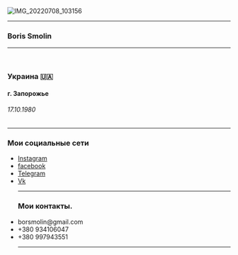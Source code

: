 
![IMG_20220708_103156](https://user-images.githubusercontent.com/105316196/177994893-d69a083d-3c1e-4ce2-b343-e53af6db237a.jpg)
<hr />
 <html>
  <head>
    <body>
      <meta charset="UTF-8"/>
      <h3> Boris Smolin </h3>
<hr />
    <br /> 
     <h3> Украина 🇺🇦 </h3>
     <h4> г. Запорожье </h4>
     <h6> 17.10.1980 </h6>
<hr />
   <h3>Мои социальные сети</h3>
    <ul>
     <li><a href="https://www.instagram.com/borissmolin/"
     target="_blank">Instagram</a></li>
     <li><a href="https://m.facebook.com/profile.php?ref=bookmarks"
     target="_blank">facebook</a></li>
     <li><a href="https://t.me/Smolin_Boris/"
     target="_blank">Telegram</a></li>
     <li><a href="https://m.vk.com/id289277592/" 
     target="_blank">Vk</a></li>
<hr />
   <h3>Мои контакты.</h3>
     <li>borsmolin@gmail.com</li>
     <li>+380 934106047</li>
     <li>+380 997943551</li>
<hr />
 </html>




     
     


















     
     





    



  





     
     
     





     
     
     



   








